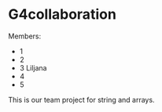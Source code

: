 # G4collaboration

Members:
- 1
- 2
- 3 Liljana
- 4
- 5

This is our team project for string and arrays.